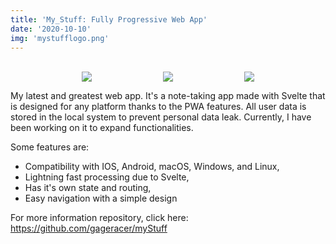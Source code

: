 ```yaml
---
title: 'My_Stuff: Fully Progressive Web App'
date: '2020-10-10'
img: 'mystufflogo.png'
---
```

<br/>
<a href="https://gageracer.github.io/myStuff/" target="_blank" style="display: flex; flex-direction: row; justify-content: space-evenly; max-width: 100%" >
  <img style="max-width: 30%" src="/images/mystuffgif/gif1.gif"  />
  <img style="max-width: 30%" src="/images/mystuffgif/gif2.gif"  /> 
  <img style="max-width: 30%" src="/images/mystuffgif/gif3.gif"  />
</a>

My latest and greatest web app. It's a note-taking app made with Svelte that is designed for any platform thanks to the PWA features. 
All user data is stored in the local system to prevent personal data leak. Currently, I have been working on it to expand functionalities.

Some features are:
- Compatibility with IOS, Android, macOS, Windows, and Linux,
- Lightning fast processing due to Svelte,
- Has it's own state and routing,
- Easy navigation with a simple design

For more information repository, click here: <https://github.com/gageracer/myStuff>